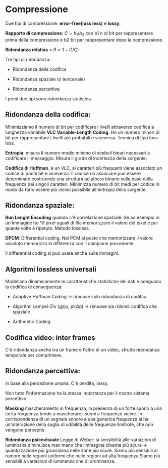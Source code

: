 # Compressione

Due tipi di compressione: **error-free(loss less)** e **lossy**.

**Rapporto di compressione**: $C=b_1/b_2$ con b1 n di bit per rappresentare prima della compressione e b2 bit per rappresentare dopo la compressione.

**Ridondanza relativa** = $R = 1 - (1/C)$ 

Tre tipi di ridondanza:

- Ridondanza della codifica

- Ridondanza spaziale (o temporale)

- Ridondanza percettiva

I primi due tipi sono ridondanza statistica.

## **Ridondanza della codifica:**

Minimizziamo il numero di bit per codificare i livelli attraverso codifica a lunghezza variabile **VLC Variable-Length Coding**. Ho un numero minori di bit per rappresentare i livelli più probabili e viceversa. Tecnica di tipo loss-less.

**Entropia**: misura il numero medio minimo di simboli binari necessari a codificare il messaggio. Misura il grado di incertezza della sorgente. 

**Codifica di Huffman**. è un VLC, ai caratteri più frequanti viene associato un codice di pochi bit e viceversa. Il codice da associare può essere determinato costruendo una struttura ad albero binario sulla base della frequenza dei singoli caratteri. Minimizza numero di bit medi per codice in modo da farlo essere più vicino possibile all'entropia della sorgente.

## Ridondanza spaziale:

**Run Lenght Encoding** quando c'è correlazione spaziale. Se ad esempio in un'immagine ho 10 pixel uguali di fila memorizzerò il valore del pixel e poi quante volte è ripetuto. Metodo lossless.

**DPCM**: Differential coding. Nel PCM al posto che memorizzare il valore assoluto memorizzo la differenza con il campione precedente.

Il differential coding si può usare anche sulle immagini.

## Algoritmi lossless universali

Modellano dinamicamente le caratteristiche statistiche dei dati e adeguano la codifica di conseguenza:

- Adaptive Huffman Coding -> rimuove solo ridondanza di codifca

- Algoritmi Lempel-Ziv (gzip, pkzip) -> rimuove sia ridond. codifica che spaziale

- Arithmetic Coding

## Codifica video: inter frames

C'è ridondanza anche tra un frame e l'altro di un video, sfrutto ridondanza temporale per comprimere.

## **Ridondanza percettiva:**

In base alla percezione umana. C'è perdita, lossy.

Non tutta l'informazione ha la stessa importanza per il nostro sistema percettivo

**Masking** mascheramento in frequenza, la presenza di un forte suono a una certa frequenza tende a mascherare i suoni a frequenze vicine. In corrispondenza di un segnale sonoro a una generica frequenza si ha un'alterazione della soglia di udibilità delle frequenze limitrofe, che non vengono percepite.

**Ridondanza psicovisuale** 
Legge di Weber: la sensibilità alle variazioni di luminosità diminuisce man mano che limmagine diventa più scura -> quantizzazione più grossolana nelle zone più scure.
Siamo più sensibili al rumore nelle regioni uniformi che nelle regioni ad alta frequenza
Siamo più sensibili a variazioni di luminanza che di crominanza.
